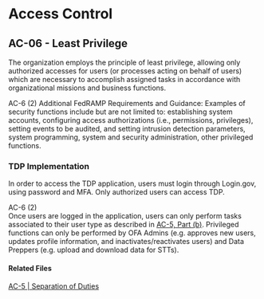 # Access Control
## AC-06 - Least Privilege

The organization employs the principle of least privilege, allowing only authorized accesses for users (or processes acting on behalf of users) which are necessary to accomplish assigned tasks in accordance with organizational missions and business functions.

AC-6 (2) Additional FedRAMP Requirements and Guidance: Examples of security functions include but are not limited to: establishing system accounts, configuring access authorizations (i.e., permissions, privileges), setting events to be audited, and setting intrusion detection parameters, system programming, system and security administration, other privileged functions.

### TDP Implementation

In order to access the TDP application, users must login through Login.gov, using password and MFA.  Only authorized users can access TDP.

AC-6 (2)  
Once users are logged in the application, users can only perform tasks associated to their user type as described in [AC-5, Part (b)](docs/controls/access_control/ac-05.md).  Privileged functions can only be performed by OFA Admins (e.g. approves new users, updates profile information, and inactivates/reactivates users) and Data Preppers (e.g. upload and download data for STTs).

#### Related Files
[AC-5 | Separation of Duties](docs/controls/access_control/ac-05.md)
